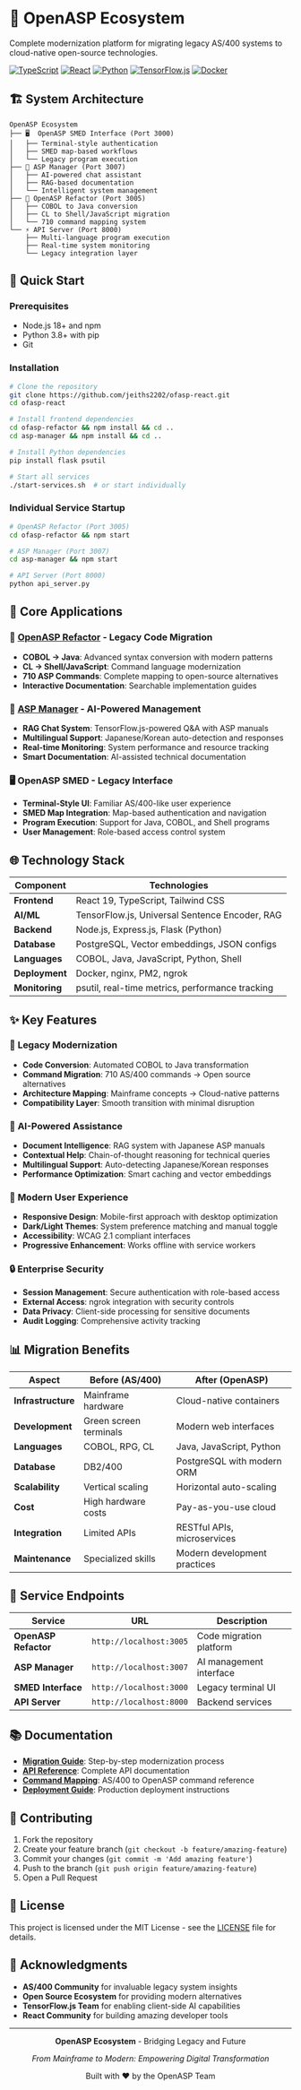 # 🌟 OpenASP Ecosystem

Complete modernization platform for migrating legacy AS/400 systems to cloud-native open-source technologies.

[![TypeScript](https://img.shields.io/badge/TypeScript-007ACC?style=flat&logo=typescript&logoColor=white)](https://www.typescriptlang.org/)
[![React](https://img.shields.io/badge/React-20232A?style=flat&logo=react&logoColor=61DAFB)](https://reactjs.org/)
[![Python](https://img.shields.io/badge/Python-3776AB?style=flat&logo=python&logoColor=white)](https://www.python.org/)
[![TensorFlow.js](https://img.shields.io/badge/TensorFlow.js-FF6F00?style=flat&logo=tensorflow&logoColor=white)](https://www.tensorflow.org/js)
[![Docker](https://img.shields.io/badge/Docker-2496ED?style=flat&logo=docker&logoColor=white)](https://www.docker.com/)

## 🏗️ System Architecture

```
OpenASP Ecosystem
├── 🖥️  OpenASP SMED Interface (Port 3000)
│   ├── Terminal-style authentication
│   ├── SMED map-based workflows
│   └── Legacy program execution
├── 🤖 ASP Manager (Port 3007)
│   ├── AI-powered chat assistant
│   ├── RAG-based documentation
│   └── Intelligent system management
├── 🔧 OpenASP Refactor (Port 3005)
│   ├── COBOL to Java conversion
│   ├── CL to Shell/JavaScript migration
│   └── 710 command mapping system
└── ⚡ API Server (Port 8000)
    ├── Multi-language program execution
    ├── Real-time system monitoring
    └── Legacy integration layer
```

## 🚀 Quick Start

### Prerequisites
- Node.js 18+ and npm
- Python 3.8+ with pip
- Git

### Installation
```bash
# Clone the repository
git clone https://github.com/jeiths2202/ofasp-react.git
cd ofasp-react

# Install frontend dependencies
cd ofasp-refactor && npm install && cd ..
cd asp-manager && npm install && cd ..

# Install Python dependencies
pip install flask psutil

# Start all services
./start-services.sh  # or start individually
```

### Individual Service Startup
```bash
# OpenASP Refactor (Port 3005)
cd ofasp-refactor && npm start

# ASP Manager (Port 3007) 
cd asp-manager && npm start

# API Server (Port 8000)
python api_server.py
```

## 🎯 Core Applications

### 🔧 [OpenASP Refactor](./ofasp-refactor) - Legacy Code Migration
- **COBOL → Java**: Advanced syntax conversion with modern patterns
- **CL → Shell/JavaScript**: Command language modernization
- **710 ASP Commands**: Complete mapping to open-source alternatives
- **Interactive Documentation**: Searchable implementation guides

### 🤖 [ASP Manager](./asp-manager) - AI-Powered Management
- **RAG Chat System**: TensorFlow.js-powered Q&A with ASP manuals
- **Multilingual Support**: Japanese/Korean auto-detection and responses
- **Real-time Monitoring**: System performance and resource tracking
- **Smart Documentation**: AI-assisted technical documentation

### 🖥️ OpenASP SMED - Legacy Interface
- **Terminal-Style UI**: Familiar AS/400-like user experience
- **SMED Map Integration**: Map-based authentication and navigation
- **Program Execution**: Support for Java, COBOL, and Shell programs
- **User Management**: Role-based access control system

## 🌐 Technology Stack

| Component | Technologies |
|-----------|-------------|
| **Frontend** | React 19, TypeScript, Tailwind CSS |
| **AI/ML** | TensorFlow.js, Universal Sentence Encoder, RAG |
| **Backend** | Node.js, Express.js, Flask (Python) |
| **Database** | PostgreSQL, Vector embeddings, JSON configs |
| **Languages** | COBOL, Java, JavaScript, Python, Shell |
| **Deployment** | Docker, nginx, PM2, ngrok |
| **Monitoring** | psutil, real-time metrics, performance tracking |

## ✨ Key Features

### 🔄 **Legacy Modernization**
- **Code Conversion**: Automated COBOL to Java transformation
- **Command Migration**: 710 AS/400 commands → Open source alternatives
- **Architecture Mapping**: Mainframe concepts → Cloud-native patterns
- **Compatibility Layer**: Smooth transition with minimal disruption

### 🧠 **AI-Powered Assistance**
- **Document Intelligence**: RAG system with Japanese ASP manuals
- **Contextual Help**: Chain-of-thought reasoning for technical queries
- **Multilingual Support**: Auto-detecting Japanese/Korean responses
- **Performance Optimization**: Smart caching and vector embeddings

### 🎨 **Modern User Experience**
- **Responsive Design**: Mobile-first approach with desktop optimization
- **Dark/Light Themes**: System preference matching and manual toggle
- **Accessibility**: WCAG 2.1 compliant interfaces
- **Progressive Enhancement**: Works offline with service workers

### 🔒 **Enterprise Security**
- **Session Management**: Secure authentication with role-based access
- **External Access**: ngrok integration with security controls
- **Data Privacy**: Client-side processing for sensitive documents
- **Audit Logging**: Comprehensive activity tracking

## 📊 Migration Benefits

| Aspect | Before (AS/400) | After (OpenASP) |
|--------|----------------|-----------------|
| **Infrastructure** | Mainframe hardware | Cloud-native containers |
| **Development** | Green screen terminals | Modern web interfaces |
| **Languages** | COBOL, RPG, CL | Java, JavaScript, Python |
| **Database** | DB2/400 | PostgreSQL with modern ORM |
| **Scalability** | Vertical scaling | Horizontal auto-scaling |
| **Cost** | High hardware costs | Pay-as-you-use cloud |
| **Integration** | Limited APIs | RESTful APIs, microservices |
| **Maintenance** | Specialized skills | Modern development practices |

## 🔗 Service Endpoints

| Service | URL | Description |
|---------|-----|-------------|
| **OpenASP Refactor** | `http://localhost:3005` | Code migration platform |
| **ASP Manager** | `http://localhost:3007` | AI management interface |
| **SMED Interface** | `http://localhost:3000` | Legacy terminal UI |
| **API Server** | `http://localhost:8000` | Backend services |

## 📚 Documentation

- **[Migration Guide](./docs/migration-guide.md)**: Step-by-step modernization process
- **[API Reference](./docs/api-reference.md)**: Complete API documentation
- **[Command Mapping](./docs/command-mapping.md)**: AS/400 to OpenASP command reference
- **[Deployment Guide](./docs/deployment.md)**: Production deployment instructions

## 🤝 Contributing

1. Fork the repository
2. Create your feature branch (`git checkout -b feature/amazing-feature`)
3. Commit your changes (`git commit -m 'Add amazing feature'`)
4. Push to the branch (`git push origin feature/amazing-feature`)
5. Open a Pull Request

## 📄 License

This project is licensed under the MIT License - see the [LICENSE](LICENSE) file for details.

## 🙏 Acknowledgments

- **AS/400 Community** for invaluable legacy system insights
- **Open Source Ecosystem** for providing modern alternatives
- **TensorFlow.js Team** for enabling client-side AI capabilities
- **React Community** for building amazing developer tools

---

<div align="center">

**OpenASP Ecosystem** - Bridging Legacy and Future

*From Mainframe to Modern: Empowering Digital Transformation*

Built with ❤️ by the OpenASP Team

</div>